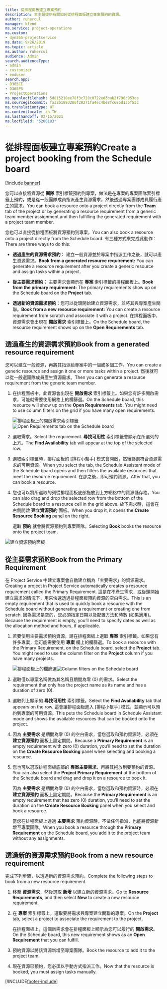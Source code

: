 ```yaml
---
title: 從排程面板建立專案預約
description: 本主題提供有關如何從排程面板建立專案預約的資訊。
author: ruhercul
manager: kfend
ms.service: project-operations
ms.custom:
- dyn365-projectservice
ms.date: 9/26/2019
ms.topic: article
ms.author: ruhercul
audience: Admin
search.audienceType:
- admin
- customizer
- enduser
search.app:
- D365CE
- D365PS
- ProjectOperations
ms.openlocfilehash: 5d815210ee78f3c728c0722e03bab2f790c953ee
ms.sourcegitcommit: fa32b1893286f20271fa4ec4be8fc68bd135f53c
ms.translationtype: HT
ms.contentlocale: zh-TW
ms.lasthandoff: 02/15/2021
ms.locfileid: "5286103"
---
```

# <a name="create-a-project-booking-from-the-schedule-board"></a><span data-ttu-id="276ca-103">從排程面板建立專案預約</span><span class="sxs-lookup"><span data-stu-id="276ca-103">Create a project booking from the Schedule board</span></span>

[!include [banner](../includes/psa-now-project-operations.md)]

<span data-ttu-id="276ca-104">您可以直接將資源從 **團隊** 索引標籤預約到專案，做法是在專案的專案團隊索引標籤上預約，或是從一般團隊成員指派產生資源需求，然後透過專案團隊成員履行產生的需求。</span><span class="sxs-lookup"><span data-stu-id="276ca-104">You can book a resource onto a project directly from the **Team** tab of the project or by generating a resource requirement from a generic team member assignment and then fulfilling the generated requirement with a project team member.</span></span>

<span data-ttu-id="276ca-105">您也可以直接從排程面板將資源預約到專案。</span><span class="sxs-lookup"><span data-stu-id="276ca-105">You can also book a resource onto a project directly from the Schedule board.</span></span> <span data-ttu-id="276ca-106">有三種方式來完成此動作：</span><span class="sxs-lookup"><span data-stu-id="276ca-106">There are three ways to do this:</span></span>

- <span data-ttu-id="276ca-107">**透過產生的資源需求預約：** 建立一般資源並於專案中指派工作之後，就可以產生資源需求。</span><span class="sxs-lookup"><span data-stu-id="276ca-107">**Book from a generated resource requirement:** You can generate a resource requirement after you create a generic resource and assign tasks within a project.</span></span>

- <span data-ttu-id="276ca-108">**從主要需求預約：** 主要需求會顯示在 **專案** 索引標籤的排程面板上。</span><span class="sxs-lookup"><span data-stu-id="276ca-108">**Book from the primary requirement:** The primary requirements show up on the Schedule board on the **Project** tab.</span></span> 

- <span data-ttu-id="276ca-109">**透過新的資源需求預約**：您可以從頭開始建立資源需求，並將其與專案產生關聯。</span><span class="sxs-lookup"><span data-stu-id="276ca-109">**Book from a new resource requirement:** You can create a resource requirement from scratch and associate it with a project.</span></span> <span data-ttu-id="276ca-110">在排程面板中，資源需求會出現在 **開啟需求** 索引標籤上。</span><span class="sxs-lookup"><span data-stu-id="276ca-110">On the Schedule board, the resource requirement shows up on the **Open Requirements** tab.</span></span>

## <a name="book-from-a-generated-resource-requirement"></a><span data-ttu-id="276ca-111">透過產生的資源需求預約</span><span class="sxs-lookup"><span data-stu-id="276ca-111">Book from a generated resource requirement</span></span>

<span data-ttu-id="276ca-112">您可以建立一般資源，再將其指派給專案中的一個或多個工作。</span><span class="sxs-lookup"><span data-stu-id="276ca-112">You can create a generic resource and assign it one or more tasks within a project.</span></span> <span data-ttu-id="276ca-113">然後就可以從一般選團隊成員產生資源需求。</span><span class="sxs-lookup"><span data-stu-id="276ca-113">Then you can generate a resource requirement from the generic team member.</span></span> 

1.  <span data-ttu-id="276ca-114">在排程面板中，此資源會出現在 **開啟需求** 索引標籤上。如果您有許多開啟需求，可能就需要使用網格上的欄篩選。</span><span class="sxs-lookup"><span data-stu-id="276ca-114">On the Schedule board, this resource will show up on the **Open Requirements** tab. You might need to use column filters on the grid if you have many open requirements.</span></span> 

    <span data-ttu-id="276ca-115">![排程面板上的開啟需求索引標籤](media/FAQ-Project-Booking-Schedule-Board-1.png "預約及指派表格的螢幕擷取畫面")</span><span class="sxs-lookup"><span data-stu-id="276ca-115">![Open Requirements tab on the Schedule board](media/FAQ-Project-Booking-Schedule-Board-1.png "Screenshot of bookings and assignments table")</span></span>

2. <span data-ttu-id="276ca-116">選取需求。</span><span class="sxs-lookup"><span data-stu-id="276ca-116">Select the requirement.</span></span> <span data-ttu-id="276ca-117">**尋找可用性** 索引標籤會顯示在所選列的上方。</span><span class="sxs-lookup"><span data-stu-id="276ca-117">The **Find Availability** tab will appear at the top of the selected row.</span></span>
 
3. <span data-ttu-id="276ca-118">選取索引標籤時，排程面板的 [排程小幫手] 模式會開啟，然後篩選符合資源需求的可用資源。</span><span class="sxs-lookup"><span data-stu-id="276ca-118">When you select the tab, the Schedule Assistant mode of the Schedule board opens and then filters the available resources that meet the resource requirement.</span></span> <span data-ttu-id="276ca-119">在那之後，即可預約資源。</span><span class="sxs-lookup"><span data-stu-id="276ca-119">After that, you can book a resource.</span></span>

4. <span data-ttu-id="276ca-120">您也可以將所選取的列從排程面板底部拖放到上方網格中的資源儲存格。</span><span class="sxs-lookup"><span data-stu-id="276ca-120">You can also drag and drop the selected row from the bottom of the Schedule board to a resource cell in the grid above.</span></span> <span data-ttu-id="276ca-121">放下需求時，這會在右側開啟 **建立資源預約** 面板。</span><span class="sxs-lookup"><span data-stu-id="276ca-121">When you drop it, it opens the **Create Resource Booking** panel on the right.</span></span>

    <span data-ttu-id="276ca-122">選取 **預約** 就會將資源預約到專案團隊。</span><span class="sxs-lookup"><span data-stu-id="276ca-122">Selecting **Book** books the resource onto the project team.</span></span>

![建立資源預約面板](media/FAQ-Project-Booking-Schedule-Board-6.png "")
 

## <a name="book-from-the-primary-requirement"></a><span data-ttu-id="276ca-124">從主要需求預約</span><span class="sxs-lookup"><span data-stu-id="276ca-124">Book from the Primary Requirement</span></span>

<span data-ttu-id="276ca-125">在 Project Service 中建立專案會自動建立稱為「主要需求」的資源需求。</span><span class="sxs-lookup"><span data-stu-id="276ca-125">Creating a project in Project Service automatically creates a resource requirement called the Primary Requirement.</span></span> <span data-ttu-id="276ca-126">這是在不產生需求，或從頭開始建立需求的情況下，用來快速透過排程面板預約資源的空白需求。</span><span class="sxs-lookup"><span data-stu-id="276ca-126">This is an empty requirement that is used to quickly book a resource with the Schedule board without generating a requirement or creating one from scratch.</span></span> <span data-ttu-id="276ca-127">因為需求是空的，您必須指定日期以及配置方法和時數 (如果適用)。</span><span class="sxs-lookup"><span data-stu-id="276ca-127">Because the requirement is empty, you’ll need to specify dates as well as the allocation method and hours, if applicable.</span></span> 

1. <span data-ttu-id="276ca-128">若要使用主要需求預約資源，請在排程面板上選取 **專案** 索引標籤。如果您有許多專案，您可能需要使用 **專案** 欄上的欄篩選。</span><span class="sxs-lookup"><span data-stu-id="276ca-128">To book a resource with the Primary Requirement, on the Schedule board, select the **Project** tab. You might need to use the column filter on the **Project** column if you have many projects.</span></span>

   <span data-ttu-id="276ca-129">![排程面板上的欄篩選](media/FAQ-Project-Booking-Schedule-Board-2.png "預約及指派表格的螢幕擷取畫面")</span><span class="sxs-lookup"><span data-stu-id="276ca-129">![Column filters on the Schedule board](media/FAQ-Project-Booking-Schedule-Board-2.png "Screenshot of bookings and assignments table")</span></span>

2. <span data-ttu-id="276ca-130">選取僅以專案名稱做為其名稱且期間為零 (0) 的需求。</span><span class="sxs-lookup"><span data-stu-id="276ca-130">Select the requirement that only has the project name as its name and has a duration of zero (0).</span></span>

3. <span data-ttu-id="276ca-131">選取列上顯示的 **尋找可用性** 索引標籤。</span><span class="sxs-lookup"><span data-stu-id="276ca-131">Select the **Find Availability** tab that appears on the row.</span></span> <span data-ttu-id="276ca-132">這會讓排程面板進入 [排程小幫手] 模式，並顯示可以預約到專案的可用資源。</span><span class="sxs-lookup"><span data-stu-id="276ca-132">This puts the Schedule board in Schedule Assistant mode and shows the available resources that can be booked onto the project.</span></span>

4. <span data-ttu-id="276ca-133">因為 **主要需求** 是期間為零 (0) 的空白需求，當您選取和預約資源時，必須在 **建立資源預約** 面板上設定期間。</span><span class="sxs-lookup"><span data-stu-id="276ca-133">Because a **Primary Requirement** is an empty requirement with zero (0) duration, you’ll need to set the duration on the **Create Resource Booking** panel when selecting and booking a resource.</span></span>

5. <span data-ttu-id="276ca-134">您也可以選取排程面板底部的 **專案主要需求**，再將其拖放到要預約的資源。</span><span class="sxs-lookup"><span data-stu-id="276ca-134">You can also select the **Project Primary Requirement** at the bottom of the Schedule board and drag and drop it on a resource to book it.</span></span>
 
    <span data-ttu-id="276ca-135">因為 **主要需求** 是期間為零 (0) 的空白需求，當您選取和預約資源時，必須在 **建立資源預約** 面板上設定期間。</span><span class="sxs-lookup"><span data-stu-id="276ca-135">Because the **Primary Requirement** is an empty requirement that has zero (0) duration, you’ll need to set the duration on the **Create Resource Booking** panel when you select and book a resource.</span></span>
 
    <span data-ttu-id="276ca-136">當您在排程面板上透過 **主要需求** 預約資源時，不做任何指派，也能將資源新增至專案團隊。</span><span class="sxs-lookup"><span data-stu-id="276ca-136">When you book a resource through the **Primary Requirement** on the Schedule board, you add it to the project team without any assignments.</span></span>
 
## <a name="book-from-a-new-resource-requirement"></a><span data-ttu-id="276ca-137">透過新的資源需求預約</span><span class="sxs-lookup"><span data-stu-id="276ca-137">Book from a new resource requirement</span></span>
<span data-ttu-id="276ca-138">完成下列步驟，以透過新的資源需求預約。</span><span class="sxs-lookup"><span data-stu-id="276ca-138">Complete the following steps to book from a new resource requirement.</span></span> 

1. <span data-ttu-id="276ca-139">移至 **資源需求**，然後選取 **新增** 以建立新的資源需求。</span><span class="sxs-lookup"><span data-stu-id="276ca-139">Go to **Resource Requirements**, and then select **New** to create a new resource requirement.</span></span>

2. <span data-ttu-id="276ca-140">在 **專案** 索引標籤上，選取要將需求與專案建立關聯的專案。</span><span class="sxs-lookup"><span data-stu-id="276ca-140">On the **Project** tab, select a project to associate the requirement to the project.</span></span>
 
    <span data-ttu-id="276ca-141">在排程面板上，這個新需求會在排程面板上顯示為您可以履行的 **開啟需求**。</span><span class="sxs-lookup"><span data-stu-id="276ca-141">On the Schedule board, this new requirement shows as an **Open Requirement** that you can fulfill.</span></span>

3. <span data-ttu-id="276ca-142">預約資源以將該資源新增至專案團隊。</span><span class="sxs-lookup"><span data-stu-id="276ca-142">Book the resource to add it to the project team.</span></span>

4. <span data-ttu-id="276ca-143">現在資源已預約，您必須以手動方式指派工作。</span><span class="sxs-lookup"><span data-stu-id="276ca-143">Now that the resource is booked, you must assign tasks manually.</span></span>



[!INCLUDE[footer-include](../includes/footer-banner.md)]